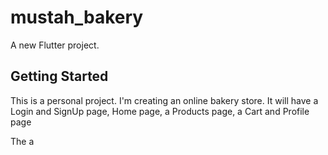 # mustah_bakery

A new Flutter project.

## Getting Started

This is a personal project. I'm creating an online bakery store. 
It will have a Login and SignUp page, Home page, a Products page, a Cart and Profile page

The a